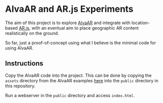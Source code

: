 # AlvaAR and AR.js Experiments

The aim of this project is to explore [AlvaAR](https://github.com/alanross/AlvaAR) and integrate with location-based [AR.js](https://github.com/AR-js-org/AR.js), with an eventual aim to place geographic AR content realistically on the ground.

So far, just a proof-of-concept using what I believe is the minimal code for using AlvaAR.

## Instructions

Copy the AlvaAR code into the project. This can be done by copying the `assets` directory from the AlvaAR examples [here](https://github.com/alanross/AlvaAR/tree/main/examples/public) into the `public` directory in this repository. 

Run a webserver in the `public` directory and access `index.html`.
